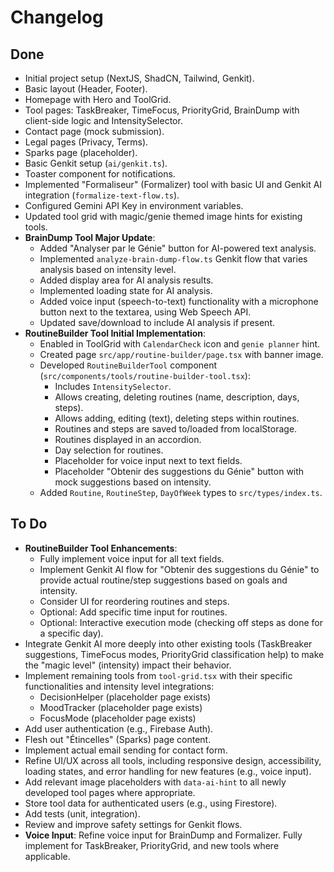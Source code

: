 
# Changelog

## Done

- Initial project setup (NextJS, ShadCN, Tailwind, Genkit).
- Basic layout (Header, Footer).
- Homepage with Hero and ToolGrid.
- Tool pages: TaskBreaker, TimeFocus, PriorityGrid, BrainDump with client-side logic and IntensitySelector.
- Contact page (mock submission).
- Legal pages (Privacy, Terms).
- Sparks page (placeholder).
- Basic Genkit setup (`ai/genkit.ts`).
- Toaster component for notifications.
- Implemented "Formaliseur" (Formalizer) tool with basic UI and Genkit AI integration (`formalize-text-flow.ts`).
- Configured Gemini API Key in environment variables.
- Updated tool grid with magic/genie themed image hints for existing tools.
- **BrainDump Tool Major Update**:
    - Added "Analyser par le Génie" button for AI-powered text analysis.
    - Implemented `analyze-brain-dump-flow.ts` Genkit flow that varies analysis based on intensity level.
    - Added display area for AI analysis results.
    - Implemented loading state for AI analysis.
    - Added voice input (speech-to-text) functionality with a microphone button next to the textarea, using Web Speech API.
    - Updated save/download to include AI analysis if present.
- **RoutineBuilder Tool Initial Implementation**:
    - Enabled in ToolGrid with `CalendarCheck` icon and `genie planner` hint.
    - Created page `src/app/routine-builder/page.tsx` with banner image.
    - Developed `RoutineBuilderTool` component (`src/components/tools/routine-builder-tool.tsx`):
        - Includes `IntensitySelector`.
        - Allows creating, deleting routines (name, description, days, steps).
        - Allows adding, editing (text), deleting steps within routines.
        - Routines and steps are saved to/loaded from localStorage.
        - Routines displayed in an accordion.
        - Day selection for routines.
        - Placeholder for voice input next to text fields.
        - Placeholder "Obtenir des suggestions du Génie" button with mock suggestions based on intensity.
    - Added `Routine`, `RoutineStep`, `DayOfWeek` types to `src/types/index.ts`.

## To Do

- **RoutineBuilder Tool Enhancements**:
    - Fully implement voice input for all text fields.
    - Implement Genkit AI flow for "Obtenir des suggestions du Génie" to provide actual routine/step suggestions based on goals and intensity.
    - Consider UI for reordering routines and steps.
    - Optional: Add specific time input for routines.
    - Optional: Interactive execution mode (checking off steps as done for a specific day).
- Integrate Genkit AI more deeply into other existing tools (TaskBreaker suggestions, TimeFocus modes, PriorityGrid classification help) to make the "magic level" (intensity) impact their behavior.
- Implement remaining tools from `tool-grid.tsx` with their specific functionalities and intensity level integrations:
    - DecisionHelper (placeholder page exists)
    - MoodTracker (placeholder page exists)
    - FocusMode (placeholder page exists)
- Add user authentication (e.g., Firebase Auth).
- Flesh out "Étincelles" (Sparks) page content.
- Implement actual email sending for contact form.
- Refine UI/UX across all tools, including responsive design, accessibility, loading states, and error handling for new features (e.g., voice input).
- Add relevant image placeholders with `data-ai-hint` to all newly developed tool pages where appropriate.
- Store tool data for authenticated users (e.g., using Firestore).
- Add tests (unit, integration).
- Review and improve safety settings for Genkit flows.
- **Voice Input**: Refine voice input for BrainDump and Formalizer. Fully implement for TaskBreaker, PriorityGrid, and new tools where applicable.
    
